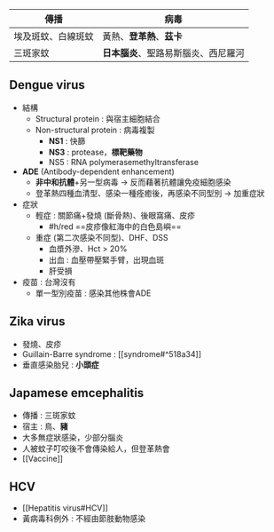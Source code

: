 | 傳播               | 病毒                             |
|--------------------|----------------------------------|
| 埃及斑蚊、白線斑蚊 | 黃熱、**登革熱**、**茲卡**               |
| 三斑家蚊           | **日本腦炎**、聖路易斯腦炎、西尼羅河 |
## Dengue virus
- 結構
	- Structural protein : 與宿主細胞結合
	- Non-structural protein : 病毒複製
		- **NS1** : 快篩
		- **NS3** : protease，**標靶藥物**
		- NS5 : RNA polymerasemethyltransferase
- **ADE** (Antibody-dependent enhancement)
	- **非中和抗體**+另一型病毒 -> 反而藉著抗體讓免疫細胞感染
	- 登革熱四種血清型、感染一種痊癒後，再感染不同型別 -> 加重症狀
- 症狀
	- 輕症 : 關節痛+發燒 (斷骨熱)、後眼窩痛、皮疹
		- #h/red ==皮疹像紅海中的白色島嶼==
	- 重症 (第二次感染不同型)、DHF、DSS
		- 血漿外滲、Hct > 20%
		- 出血 : 血壓帶壓緊手臂，出現血斑
		- 肝受損
- 疫苗 : 台灣沒有
	- 單一型別疫苗 : 感染其他株會ADE
## Zika virus
- 發燒、皮疹
- Guillain-Barre syndrome : [[syndrome#^518a34]]
- 垂直感染胎兒 : **小頭症**
## Japamese emcephalitis
- 傳播 : 三斑家蚊
- 宿主 : 鳥、**豬**
- 大多無症狀感染，少部分腦炎
- 人被蚊子叮咬後不會傳染給人，但登革熱會
- [[Vaccine]]
## HCV
- [[Hepatitis virus#HCV]]
- 黃病毒科例外 : 不經由節肢動物感染